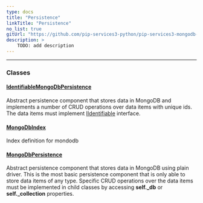 ```yaml
---
type: docs
title: "Persistence"
linkTitle: "Persistence"
no_list: true
gitUrl: "https://github.com/pip-services3-python/pip-services3-mongodb-python"
description: >
    TODO: add description
---
```

---

<div class="module-body"> 

### Classes

#### [IdentifiableMongoDbPersistence](identifiable_mongodb_persistence)
Abstract persistence component that stores data in MongoDB
and implements a number of CRUD operations over data items with unique ids.
The data items must implement [IIdentifiable](../../../commons/data/iidentifiable) interface.

#### [MongoDbIndex](mongodb_index)
Index definition for mondodb

#### [MongoDbPersistence](mongodb_persistence)
Abstract persistence component that stores data in MongoDB using plain driver.
This is the most basic persistence component that is only
able to store data items of any type. Specific CRUD operations
over the data items must be implemented in child classes by
accessing **self._db** or **self._collection** properties.

</div>
